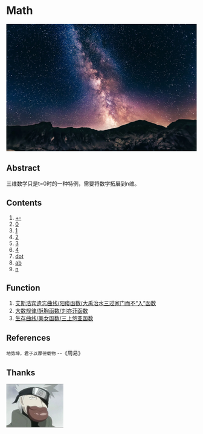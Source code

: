 # Math

![image](n/n.webp)

## Abstract

三维数学只是t=0时的一种特例，需要将数学拓展到n维。

## Contents

1. [+-](n/+-.md)
1. [0](n/0.md)
1. [1](n/1.md)
1. [2](n/2.md)
1. [3](n/3.md)
1. [4](n/4.md)
1. [dot](n/dot.md)
1. [ab](n/ab.md)
1. [n](n/n.md)

## Function

1. [艾斯浩宾遗忘曲线/阳痿函数/大禹治水三过家门而不“入”函数](function/forgetting-curve.md)
1. [大数规律/酥胸函数/刘亦菲函数](function/Standard_deviation_diagram_micro.md)
1. [生存曲线/美女函数/三上悠亚函数](function/Survivorship_Curves.md)

## References

  `地势坤，君子以厚德载物` --《周易》

## Thanks

<a href="https://mp.weixin.qq.com/s?__biz=MzI1ODEyNDg3MA==&mid=2655475398&idx=1&sn=2bdcf5d77a5e8364f402abb5585411eb&chksm=f1bf0befc6c882f9e8244b98f9fa7b3eabd813ae70c18ca9ccd8dca769ddc59acebbf85c5bb4&scene=178&cur_album_id=1501795090070077441&search_click_id=#rd" target="_blank">
  <img src="はたけカカシ.jpg" alt="朱穆翔" width="30%">
</a>
